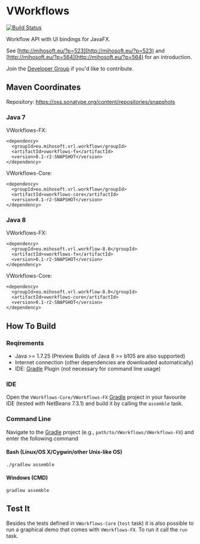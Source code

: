 VWorkflows
==============

[![Build Status](https://travis-ci.org/miho/VWorkflows.png?branch=master)](https://travis-ci.org/miho/VWorkflows)

Workflow API with UI bindings for JavaFX.

See [http://mihosoft.eu/?p=523](http://mihosoft.eu/?p=523) and [http://mihosoft.eu/?p=564](http://mihosoft.eu/?p=564) 
for an introduction.

Join the [Developer Group](https://groups.google.com/forum/#!forum/vrl-developers) if you'd like to contribute.

## Maven Coordinates

Repository: https://oss.sonatype.org/content/repositories/snapshots

### Java 7 ###

VWorkflows-FX:

    <dependency>
      <groupId>eu.mihosoft.vrl.workflow</groupId>
      <artifactId>vworkflows-fx</artifactId>
      <version>0.1-r2-SNAPSHOT</version>
    </dependency>

VWorkflows-Core:

    <dependency>
      <groupId>eu.mihosoft.vrl.workflow</groupId>
      <artifactId>vworkflows-core</artifactId>
      <version>0.1-r2-SNAPSHOT</version>
    </dependency>
    
### Java 8 ###

VWorkflows-FX:

    <dependency>
      <groupId>eu.mihosoft.vrl.workflow-8.0</groupId>
      <artifactId>vworkflows-fx</artifactId>
      <version>0.1-r2-SNAPSHOT</version>
    </dependency>

VWorkflows-Core:

    <dependency>
      <groupId>eu.mihosoft.vrl.workflow-8.0</groupId>
      <artifactId>vworkflows-core</artifactId>
      <version>0.1-r2-SNAPSHOT</version>
    </dependency>


## How To Build

### Reqirements

- Java >= 1.7.25 (Preview Builds of Java 8 >= b105 are also supported)
- Internet connection (other dependencies are downloaded automatically)
- IDE: [Gradle](http://www.gradle.org/) Plugin (not necessary for command line usage)

### IDE

Open the `VWorkflows-Core/VWorkflows-FX` [Gradle](http://www.gradle.org/) project in your favourite IDE (tested with NetBeans 7.3.1) and build it
by calling the `assemble` task.

### Command Line

Navigate to the [Gradle](http://www.gradle.org/) project (e.g., `path/to/VWorkflows/VWorkflows-FX`) and enter the following command

#### Bash (Linux/OS X/Cygwin/other Unix-like OS)

    ./gradlew assemble
    
#### Windows (CMD)

    gradlew assemble
    
## Test It

Besides the tests defined in `VWorkflows-Core` (`test` task) it is also possible to run a graphical demo that comes with 
`VWorkflows-FX`. To run it call the `run` task.
